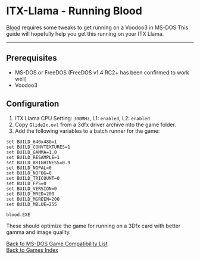 # ITX-Llama - Running Blood

[Blood][wikipedia] requires some tweaks to get running on a Voodoo3 in MS-DOS 
This guide will hopefully help you get this running on your ITX Llama. 

---

## Prerequisites

* MS-DOS or FreeDOS (FreeDOS v1.4 RC2+ has been confirmed to work well)
* Voodoo3

## Configuration

1. ITX Llama CPU Setting: `300MHz`, L1: `enabled`, L2: `enabled`
1. Copy `Glide2x.ovl` from a 3dfx driver archive into the game folder.
1. Add the following variables to a batch runner for the game:

``` batch title="run.bat"
set BUILD_640x480=1
set BUILD_CONVTEXTURES=1
set BUILD_GAMMA=1.0
set BUILD_RESAMPLE=1
set BUILD_BRIGHTNESS=0.9
set BUILD_NOPAL=0
set BUILD_NOFOG=0
set BUILD_TRICOUNT=0
set BUILD_FPS=0
set BUILD_VERSION=0
set BUILD_MRED=200
set BUILD_MGREEN=200
set BUILD_MBLUE=255

blood.EXE
```

These should optimize the game for running on a 3Dfx card with better gamma and image quality.


[Back to MS-DOS Game Compatibility List](game-compatibility.md) <br>
[Back to Games Index](../index.md)

[wikipedia]: https://en.wikipedia.org/wiki/Blood_(video_game)
[tool-SLOWDOWN]: https://docs.retrodreams.ca/itxllama/binaries/DOS-utils/SLOWDOWN.ZIP